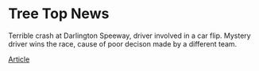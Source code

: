 <!DOCTYPE html>
<html>
  <head>
    <title>Tree Top News</title>
    <link rel="stylesheet" href="styles.css" />
  </head>
  <body>
      <h1 class="title">Tree Top News </h1>
      <p id="currentTime"></p>
      <script src="script.js"></script>
      <p> Terrible crash at Darlington Speeway, driver involved in a car flip. Mystery driver wins the race, cause of 
      poor decison made by a different team.</p>
      <a href="https://onecompiler.com/html/42sp9uzpj">Article</a>
  </body>
</html>
